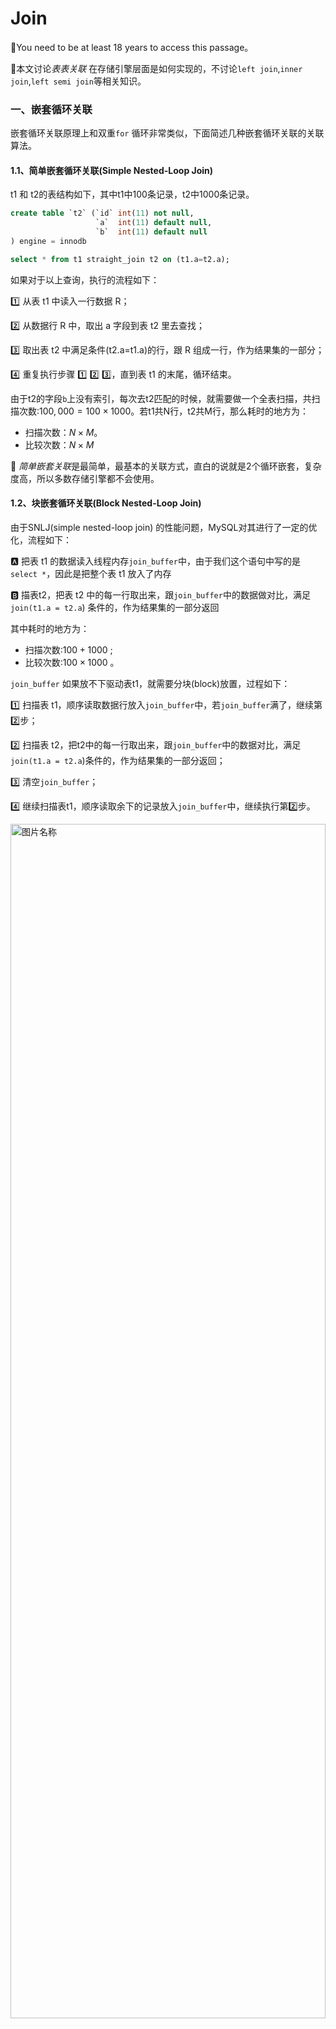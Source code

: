 # Join

🔞You need to be at least 18 years to access this passage。

🔞本文讨论*表表关联* 在存储引擎层面是如何实现的，不讨论`left join`,`inner join`,`left semi join`等相关知识。

### 一、嵌套循环关联

嵌套循环关联原理上和双重`for` 循环非常类似，下面简述几种嵌套循环关联的关联算法。

#### 1.1、简单嵌套循环关联(Simple Nested-Loop Join)

t1 和 t2的表结构如下，其中t1中100条记录，t2中1000条记录。

```sql
create table `t2` (`id` int(11) not null,
                   `a`  int(11) default null,
                   `b`  int(11) default null
) engine = innodb
```

```sql
select * from t1 straight_join t2 on (t1.a=t2.a);
```

如果对于以上查询，执行的流程如下：

:one: 从表 t1 中读入一行数据 R；

:two: 从数据行 R 中，取出 a 字段到表 t2 里去查找；

:three: 取出表 t2 中满足条件(t2.a=t1.a)的行，跟 R 组成一行，作为结果集的一部分；

:four: 重复执行步骤 :one: :two: :three:，直到表 t1 的末尾，循环结束。

由于t2的字段`b`上没有索引，每次去t2匹配的时候，就需要做一个全表扫描，共扫描次数:$100,000 = 100\times1000$。若t1共N行，t2共M行，那么耗时的地方为：

* 扫描次数：$N\times M$。
* 比较次数：$N \times M$

🎈 *简单嵌套关联*是最简单，最基本的关联方式，直白的说就是2个循环嵌套，复杂度高，所以多数存储引擎都不会使用。

#### 1.2、块嵌套循环关联(Block Nested-Loop Join)

由于SNLJ(simple nested-loop join) 的性能问题，MySQL对其进行了一定的优化，流程如下：

:a: 把表 t1 的数据读入线程内存`join_buffer`中，由于我们这个语句中写的是 `select *`，因此是把整个表 t1 放入了内存

:b: 描表t2，把表 t2 中的每一行取出来，跟`join_buffer`中的数据做对比，满足`join(t1.a = t2.a`) 条件的，作为结果集的一部分返回

其中耗时的地方为：

* 扫描次数:$100+1000$ ; 
* 比较次数:$100 \times 1000$ 。

`join_buffer` 如果放不下驱动表t1，就需要分块(block)放置，过程如下：

1️⃣ 扫描表 t1，顺序读取数据行放入`join_buffer`中，若`join_buffer`满了，继续第:two:步；

2️⃣ 扫描表 t2，把t2中的每一行取出来，跟`join_buffer`中的数据对比，满足`join(t1.a = t2.a`)条件的，作为结果集的一部分返回；

3️⃣ 清空`join_buffer`；

4️⃣ 继续扫描表t1，顺序读取余下的记录放入`join_buffer`中，继续执行第:two:步。

<img src="../book-doc/img/myl/39.jpg" width = 100% height = 70% alt="图片名称" align=center /> 

耗时的地方为：

* 扫描次数： $N+ \lambda \times M$
* 比较次数：$N \times M$

> 比如这里 $\lambda$ 取值2，那么就表示驱动表要分两次才能放入 `join_buffer`，即$\lambda = ceiling(\frac{t1\_size}{join\_buffer\_size})$
>
> * 扫描次数：$N+ 2\times M$ :warning: 扫描过程是很消耗IO资源的
> * 比较次数：$N \times M$
>
> 直观上理解为：驱动表t1需要划分为多少份才能装进`join_buffer`内，可见驱动表通常是使用较小的表，因为驱动表越小，$\lambda$ 越小，扫描次数越小，效率越高。
>
> :tipping_hand_man: 为了使得更小的占用`join_buffer`应该使用过滤谓词，而且只选择必要字段
>
> :tipping_hand_woman: BNLJ在应对大表Join的时候性能很差

🎈可以发现BNLJ相对于SNLJ来说的优势是，BNLJ的优势是将驱动表分块放入内存中，批量的和被驱动表比对，而不需要像SNLJ那样一次次的从驱动表中获取数据。

#### 1.3、索引嵌套循环关联(Index Nested-Loop Join)

t1 和 t2的表结构如下，其中t1中100条记录，t2中1000条记录。

```sql
create table `t2` (`id` int(11) not null,
                   `a`  int(11) default null,
                   `b`  int(11) default null,
                   primary key (`id`),
                   key `a` (`a`)
) engine = innodb
```

```sql
select * from t1 straight_join t2 on (t1.a = t2.a);
```

如果对于以上查询，执行的流程如下：

:one: 从表 t1 中读入一行数据 R；

:two: 从数据行 R 中，取出 a 字段到表 t2 里去查找(**该查询过程会使用到t2表字段b上的索引**)；

:three: 取出表 t2 中满足条件(t2.a=t1.a)的行，跟 R 组成一行，作为结果集的一部分；

:four: 重复执行步骤 :one: :two: :three:，直到表 t1 的末尾，循环结束。

<img src="../book-doc/img/myl/38.jpg" width = 100% height = 70% alt="图片名称" align=center />  



整个过程如上图。若t1共M行，t2共N行，那么耗时操作为：

* 扫描操作：$ N + N \times2\times\log_2^M $[^1]
* 比对操作：t2的二级索引树高度 + t2的主键索引树高度

> [^1]: N : 为t1表扫描次数；查询t2表使用`b`字段的索引,并且需要回表，因此是2倍的 $log_2^M$​

🎈 索引嵌套循环关联使用了索引，能够加速关联过程，是一个不错的选择。

#### 1.4、批量key值访问-索引嵌套循环关联(Batched Key Access)

Batched Key Accesss(BKA)算法，是对INLJ(Index Nested Loop Join) 算法的优化。INLJ的逻辑是，从驱动表`t1`，一行行取出a的值，再到被驱动表t2做`join`，对于表`t2`来说，每次都是匹配一个值，这样效率不高，回想BNLJ中我们将驱动表加载到`join_buffer`中，就能利用MRR[^2], 一起传给`t2`，从而达到匹配多个值的目标。

<img src="../book-doc/img/myl/41.jpg" width = 100% height = 70% alt="图片名称" align=center /> 

> [^2]:Multi-Range Read :多范围读  

##### 1.4.1-MRR(Multi-Range Read)

```sql
create table t1(id int primary key, a int, b int, index(a)); 
-- t1 插入1000行数据，每行的a = 1001-id，即表t1中的字段a是逆序的
create table t2 like t1;  -- 在表t2中插入 100w 数据
```

```sql
select * from t1 where a>=1 and a<=100;
```

如上查询中，涉及回表过程，*回表是一行行搜索主键索引的*。但是随着a的值递增顺序查询的话，id的值就变成随机的了，那么就会出现随机访问磁盘，性能相对较差。因为大多数的数据都是按照主键递增顺序插入的，所以我们可以认为，如果按照主键的递增顺序查询的话，对磁盘的读比较接近顺序读，能够提升读性能。所以MRR 优化的设计思路是这样的：

:one: 根据索引`a`，定位到满足条件的记录，将`id`值放入`read_rnd_buffer`中 ; (如果`read_rnd_buffer`放满了，就会先执行:two: :three: 步骤

:two: 将`read_rnd_buffer`中的`id`进行递增排序；

:three: 排序后的`id`数组，依次到主键`id`索引中查记录，并作为结果返回。

<img src="../book-doc/img/myl/40.jpg" width = 100% height = 70% alt="图片名称" align=center />

🎈MRR 提升性能的核心在于，查询语句在索引 `a` 上做的是一个范围查询(即多值查询)，可以得到足够多的主键 `id`。这样通过排序以后，再去主键索引查数据，才能体现出“顺序性”的优势。

------

### 二、something have to say

🤣上面涉及的BNLJ、INLJ、BKA+MRR都是MySQL正在使用的Join方式。MySQL在国内应该是普及度最大的开源数据库，故这些内容非常值得了解。

😒索引的存在，不仅降低了查询latency，而且提升了关联的效率，但是维护索引也是有成本的，很多OLAP engine 中是没有索引这个概念的。

```sql
select * from t1 join t2 on (t1.b=t2.b) where t2.b>=1 and t2.b<=2000;
--b字段无索引
--t1 1000 记录； t2 1000,000记录
```

如上查询按照BNLJ来进行关联的话，取出`t1`所有字段放入`join_buffer` 中(:warning: 内存中结构是一个无序数组)，扫描`t2`时，需要取出每一行跟`join_buffer`(1000行只需要已个block)比对:

:a: `(t1.b=t2.b)` 不满足，跳过

:b: `(t1.b=t2.b)` 满足时，进一步判断`t2.b in [1,2000]`中，是放入结果集，否则跳过

其中:a:步骤的*是否相等*判断次数是 $1000 \times 1000,000 = 1000,000,000 $ 次，试想一下，如果在`join_buffer`维护的是哈希表的话，那么10亿次判断，不就是1000,000次hash查找了吗？这就说到了众多存储引擎使用的 *Hash Join* 就是这个思路的实现。

### 三、哈希关联(Hash Join )[^3][^4][^5]

哈希关联算是一个比较古老的概念，诞生于上世纪80年代，那时候关系型数据库也只是发展了十几年。有三种常见的Hash Join有三种，分别是:one: `Classic Hash Join`、:two:`Grace Hash Join`、:three: `Hybrid GRACE Hash Join` 

哈希关联有2个特征：

:a: 至少1个等值关联谓词；:warning: 重要特征

:b: 分为2个阶段，

* 第:one:阶段叫做**build phase(构建阶段)** , 基于驱动表R构建内存哈希表
* 第:two:阶段叫做 **probe phase(探测阶段)**，

#### 3.1、经典/简单哈希关联(classic/simple hash join)

经典哈希关联是最古老哈希关联算法，该算法要求驱动表(小表[^6])，并且*要求驱动表R构建的哈希表能够放入到内存*中，其过程如下：

:one: 构建阶段：根据驱动表R的关联键构建内存哈希表，其中key为关联键，value为当前行

:two: 探测阶段：扫描被驱动表S的每一行，然后根据关联键在(构建阶段形成的)哈希表中查找，若匹配放入到结果集，否则继续下一行，直到S的最后一行。

:three: 若内存无法容纳基于R构建的Hash表，发生类似于BNLJ的切块过程[#2、块嵌套循环关联(Block Nested-Loop Join)]

> [^6]: 小表的衡量标准并不是记录数，而是Bytes数

举个来自于MySQL官网的:chestnut:

```sql
select given_name, country_name
from  persons join countries 
on persons.country_id = countries.country_id;
```

如上查询的构建阶段和探测阶段图示如下：

<img src="img/join/01.jpg" width = 100% height = 80% alt="图片名称" align=center />

🎈 Simple Hash Join的问题是如果驱动表构建的哈希表大于内存大小，则会发生哈希表分块过程，那么扫描被驱动表S的次数就从一次增长为$N = ceiling(\frac{hashTableSize}{memerySize})$次，优化这个过程的方式使用Grace Hash Join

#### 3.2、优雅哈希关联(Grace Hash Join)

“优雅”哈希关联，是我自己翻译的，Grace有优雅、恩惠的意思，至于为什么叫做"Grace Hash Join" 应该是因GRACE Database第一次实现了这种算法而得名，维基百科上的说法是：

> after the GRACE database machine for which it was first implemented

其过程如下；

:one: 扫描驱动表R，并使用 A Hash函数对关联键partition(partition的大小应该趋近于内存大小)，每个partition刷写到磁盘

:two: 被驱动表S，执行和步骤:one:相同的操作，:warning: 使用相同的hash函数

:three: 

* :a: 构建阶段：将R的分区 r~x~  加载到内存中并构建Hash表:warning: 不同于步骤:one::two: 的hash函数 

* :b: 探测阶段：对S的分区 s~x~[^7]  扫描，在r~x~ 形成的Hash表中查找，若找到放入结果集，否则下一行知道分区最后一行

:four: 重复执行步骤:three:，直到R和S的最后一个分区

> [^7]: 注意这里使用的都是 x,表示的是R和S的分区是相对应的，因为使用相同的hash函数，分区之后的分区/桶编号是一一对应

上述过程的图示如下:

<img src="img/join/02.jpg" width = 100% height = 80% alt="图片名称" align=center />

#### 3.3、混合哈希关联(Hybrid Hash Join) 

从*混合*2字就可以看出，不难guess混合哈希关联是将经典哈希关联和优雅哈希关联想结合进行使用，其过程如下:

:one: 扫描驱动表R，并使用 A Hash函数对关联键partition(partition的大小趋近于内存大小)，加载内存基于B Hash函数**构建**哈希表

:two: 对于被驱动表S，使用A Hash函数partition,并对每个分区进行**探测**，直到最后一个分区

🎈可见混合哈希关联相较于优雅哈希关联的精髓是:a: **不落盘**，:b:是一个边分区，边构建探测的过程。如此就降低了IO消耗。

### 四、归并关联(Merge Join)

归并关联也称为排序归并关联(sort-merge-join)，同样的要求等值谓词，即等值关联或自然关联，也有2个阶段：

:a: 排序阶段：通过关联键对R和S排序；:warning: 由于索引的存在关联键可能已经是有序的

:b: 合并阶段：扫描已经排好序的R和S，输出关联键匹配的记录

其中过程:b:的细节是比较复杂的，具体看下图中的伪代码和例子

<img src="img/join/03.jpg" width = 100% height = 80% alt="图片名称" align=center />

> `mark` 每个连续值块的起始值，初始化为null；
>
> `r` 、`s` 分别是R和S的当前指针位置，初始值指向记录头
>
> `advance r` 表示指针向前移动一位
>
> 建议按照图中的例子把伪代码逻辑人肉执行一遍，可以获的更深入的理解。该图来自油管教学视频截图[^9]，视频的质量堪称上乘而且是每次的Speaker都是不同的大叔，加之Berkeley的标签我猜想应该是来自于加州大学伯克利分校的计算机科学教研组，有兴趣的同学可以开启刷剧mode。
>
> 细心的读者可以发现该过程在思想上和归并排序是一致的，只是coding的细节有不同的地方。

### 五、分布式场景下的关联

上面谈及到的关联算法都是基于单节点下关联算法，大规模数据场景下的关联就不能采取上述的关联算法了，毕竟对于数据密集型应用必然和分布式紧密相关，下面我们介绍一些分布式计算引擎(MapReduce、Tez、Spark-SQL)在做关联的时候使用到的一些算法，下面我们重点说一下Spark-SQL 的三种关联算法[^10]，分别是广播哈希关联，洗牌哈希关联，排序排序关联，三种关联方式都依赖于单节点下的关联算法，所以理解前面文章提及的算法是理解分布式场景下关联算法的必要条件。另外你得理解shuffle[^11]的过程

> [^11]:shuffle : 洗牌，在MapReduce中对的shuffle定义是`map`之后，`reduce`方法之前，简述来说就是按照key排序，然后相同key聚到一块，由于不同node/partition 的相同key要聚到一块，过程非常类似于洗牌，因此叫做shuffle。

#### 5.1-广播哈希关联(Broadcast Hash Join)[^12]

卓越的工程师起的名字必然都是见名识意的，广播哈希关联算法，对于一个没有了解该算法的人应该也能知道就是shuffle + hash join的玩法，该关联算法适用于事实表和维度[^13]表关联的场景，有2个要求:one:`spark.sql.autoBroadcastJoinThreshold `限定小表的size，:two: 等值关联但不是`full join` ，该算法2个阶段如下：

:a: 广播阶段：将维度(小)表广播到每个 excutor

:b: Hash Join 阶段：在每个executor上执行hash join(构建阶段 + 探测阶段) => Grace/Hybrid Hash Join过程

<img src="img/join/04.jpg" width = 100% height = 80% alt="图片名称" align=center />

整个过程如上图所示，其中 10~1~ 表示10来自DataFrame1，30~2~表示来自DataFrame2；2个分区，2个task，1个stage(没有shuffle)。

```sql
val data1 = Seq(10, 20, 20, 30, 40, 10, 40, 20, 20, 20, 20, 50)
val data2 = Seq(30, 20, 40, 50)
```

> [^13]: 事实表和维度表是维度模型中的概念，不了解的伙伴可以将事实表看成是大表；维度表是小表

#### 5.2-洗牌哈希关联(Shuffle Hash Join)[^14]

洗牌哈希关联同样遵循见名识意的规律，直白来说就是shuffle + hash join ，同样地2个条件:one: 等值连接；:two:无数据倾斜[^16] ，洗牌哈希关联划分了2个阶段：

:a: shuffle阶段：对所有表进行shuffle，shuffle之后所有表相同key的记录会去往同一个partition

:b: Hash Join阶段： 在每个executor上执行Join(构建阶段 + 探测阶段) => Grace/Hybrid Hash Join过程

上述:a::b:过程具体的图示如下：

<img src="img/join/05.jpg" width = 100% height = 80% alt="图片名称" align=center />

> [^16]:data skew : 这里特指在shuffle中由于其中部分key对应的记录数过多，导致key分布的不均衡 

#### 5.3-洗牌排序归并关联(shuffle Sort Merge Join)[^15]

从该关联算法的名字行推断，洗牌排序归并算法分为2/3个阶段：

:a: Shuffle 阶段：对所有的表R、S进行shuffle

:b: sort-merge-join 阶段

* :one:Sort 阶段：对shuffle之后的结果按照`key`排序
* :two: 归并阶段：遍历R、S，输出关联键匹配的记录

<img src="img/join/06.jpg" width = 100% height = 80% alt="图片名称" align=center />

上图展示了shuffle阶段和sort阶段，具体的最后的merge细节，可回看 sort-merge-join。

### 八、something have to speak

至此，我们不深不浅的剖析了在SQL/计算引擎层面不同的关联算法，目前最综合实力最强的当属混合哈希关联和归并哈希关联，最菜最傻白甜的是简单嵌套循环关联，BKA理解起来有些费劲也是MySQL8以前对关联的优化策略，但是MySQL8之后，开始支持哈希关联了。对关联算法来说，你可以有两个角度去分类，:a:单机场景下关联算法和:b:分布式场景下的关联算法；按照效率去分，:one:嵌套类；:two:哈希类；:three: 排序类。

现如今一般而言无论是OLTP引擎还是OLTP引擎都已经支持哈希关联了/排序归并关联，毕竟coder们对高效都是一定的执念的。 

💕以上就是isea_you关于关联算法的一些学习、思考及启发，欢迎reader们吐槽。

😒曾经有几份爱情摆在我的面前，我没有好好珍惜，直到做了程序员才后悔莫及

----

**references:**

[^3]: hash wiki 地址 https://en.wikipedia.org/wiki/Hash_join

[^4]: hive confluence https://cwiki.apache.org/confluence/display/Hive/Hybrid+Hybrid+Grace+Hash+Join%2C+v1.0
[^5]: MySQL Blog Archive https://dev.mysql.com/blog-archive/hash-join-in-mysql-8/
[^9]: sort merge join video : https://www.youtube.com/watch?v=jiWCPJtDE2c
[^10]: 分布式场景下的join 参考 https://www.linkedin.com/pulse/spark-sql-3-common-joins-explained-ram-ghadiyaram
[^12]:spark-broadcast-hash-join 参考： https://www.hadoopinrealworld.com/how-does-broadcast-hash-join-work-in-spark/
[^14]: spark-shuffle-hash-join 参考: https://www.hadoopinrealworld.com/how-does-shuffle-hash-join-work-in-spark/
[^15]: spark-shuffle-sort-merge-join参考： https://www.hadoopinrealworld.com/how-does-shuffle-sort-merge-join-work-in-spark/
[^8]: consecutive 连续的